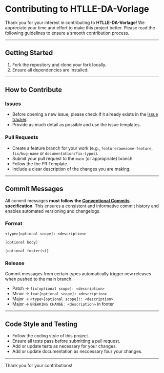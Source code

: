# Contributing to HTLLE-DA-Vorlage

Thank you for your interest in contributing to **HTLLE-DA-Vorlage**! We appreciate your time and effort to make this project better. Please read the following guidelines to ensure a smooth contribution process.

---

## Getting Started

1. Fork the repository and clone your fork locally.
2. Ensure all dependencies are installed.

---

## How to Contribute

### Issues

- Before opening a new issue, please check if it already exists in the [issue tracker](https://github.com/bitsneak/HTLLE-DA-Vorlage/issues).
- Provide as much detail as possible and use the issue templates.

### Pull Requests

- Create a feature branch for your work (e.g., `feature/awesome-feature`, `fix/bug-name` or `documentation/fix-typos`).
- Submit your pull request to the `main` (or appropriate) branch.
- Follow the the PR Template.
- Include a clear description of the changes you are making.

---

## Commit Messages

All commit messages **must follow the [Conventional Commits](https://conventionalcommits.org) specification**. This ensures a consistent and informative commit history and enables automated versioning and changelogs.

### Format

`<type>[optional scope]: <description>`

`[optional body]`

`[optional footer(s)]`

### Release

Commit messages from certain types automatically trigger new releases when pushed to the main branch.

- Patch → `fix[optional scope]: <description>`
- Minor → `feat[optional scope]: <description>`
- Major → `<type>[optional scope]!: <description>`
- Major → `BREAKING CHANGE: <description>` in footer

---

## Code Style and Testing

- Follow the coding style of this project.
- Ensure all tests pass before submitting a pull request.
- Add or update tests as necessary for your changes.
- Add or update documentation as neccessary four your changes.

---

Thank you for your contributions!

